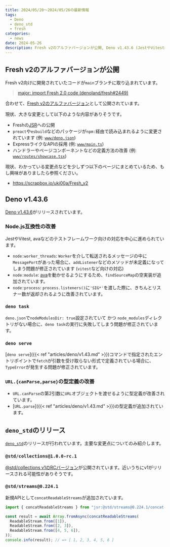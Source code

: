 ```yaml
---
title: 2024/05/20〜2024/05/26の最新情報
tags:
  - Deno
  - deno_std
  - fresh
categories:
  - news
date: 2024-05-26
description: Fresh v2のアルファバージョンが公開, Deno v1.43.6 (JestやVitest向けの互換性の改善, URLの静的メソッドに関する型の改善など), `deno_std`のリリース (@std/collections@1.0.0-rc.1, @std/streamsにconcatReadableStreamsが追加)
---
```


## Fresh v2のアルファバージョンが公開

Fresh v2向けに開発されていたコードが`main`ブランチに取り込まれています。

> [major: import Fresh 2.0 code (denoland/fresh#2449)](https://github.com/denoland/fresh/pull/2449)

合わせて、[Fresh v2のアルファバージョン](https://jsr.io/@fresh/core@2.0.0-alpha.11)として公開されています。

現状、大きな変更として以下のような内容がありそうです。

- Freshの[JSR](https://jsr.io/@fresh)への公開
- `preact`や`esbuild`などのパッケージが`npm:`経由で読み込まれるように変更されています (例: [`www/deno.json`](https://github.com/denoland/fresh/blob/main/www/deno.json))
- ExpressライクなAPIの採用 (例: [`www/main.ts`](https://github.com/denoland/fresh/blob/8865d290ceeb7bc157df8dfd1f0952ef63fe666e/www/main.ts))
- ハンドラーやページコンポーネントなどの定義方法の改善 (例: [`www/routes/showcase.tsx`](https://github.com/denoland/fresh/blob/8865d290ceeb7bc157df8dfd1f0952ef63fe666e/www/routes/showcase.tsx#L12-L21))

現状、わかっている変更点などを少しずつ以下のページにまとめているため、もし興味がありましたら参照ください。

- https://scrapbox.io/uki00a/Fresh_v2

## Deno v1.43.6

[Deno v1.43.6](https://github.com/denoland/deno/releases/tag/v1.43.6)がリリースされています。

### Node.js互換性の改善

JestやVitest, avaなどのテストフレームワーク向けの対応を中心に進められています。

- `node:worker_threads`: `Worker`を介して転送されるメッセージの中に`MessagePort`があった場合に、`addListener`などのメソッドが未定義になってしまう問題が修正されています (`vitest`など向けの対応)
- `node:module`: [ava](https://github.com/avajs/ava)を動かせるようにするため、`findSourceMap`の空実装が追加されています。
- `node:process`: `process.listeners()`に`'SIG*'`を渡した際に、きちんとリスナー数が返却されるように改善されています。

### `deno task`

`deno.json`で`nodeModulesDir: true`設定されていて かつ `node_modules`ディレクトリがない場合に、`deno task`の実行に失敗してしまう問題が修正されています。

### `deno serve`

[`deno serve`]({{< ref "articles/deno/v1.43.md" >}})コマンドで指定されたエントリポイントで`fetch`が引数を受け取らない形式で定義されている場合に、`TypeError`が発生する問題が修正されています。

### `URL.{canParse,parse}`の型定義の改善

- `URL.canParse`の第2引数に`URL`オブジェクトを渡せるように型定義が改善されています。
- [`URL.parse`]({{< ref "articles/deno/v1.43.md" >}})の型定義が追加されています。

## `deno_std`のリリース

[`deno_std`](https://github.com/denoland/deno_std/releases/tag/release-2024.05.22)のリリースが行われています。主要な変更点についてのみ紹介します。

### `@std/collections@1.0.0-rc.1`

[@std/collections v1のRCバージョン](https://jsr.io/@std/collections@1.0.0-rc.1)が公開されています。近いうちにv1がリリースされる可能性がありそうです。

### `@std/streams@0.224.1`

新規APIとして`concatReadableStreams`が追加されています。

```typescript
import { concatReadableStreams } from "jsr:@std/streams@0.224.1/concat-readable-streams";

const result = await Array.fromAsync(concatReadableStreams(
  ReadableStream.from([1]),
  ReadableStream.from([2, 3]),
  ReadableStream.from([4, 5, 6]),
));
console.info(result); // => [ 1, 2, 3, 4, 5, 6 ]
```
